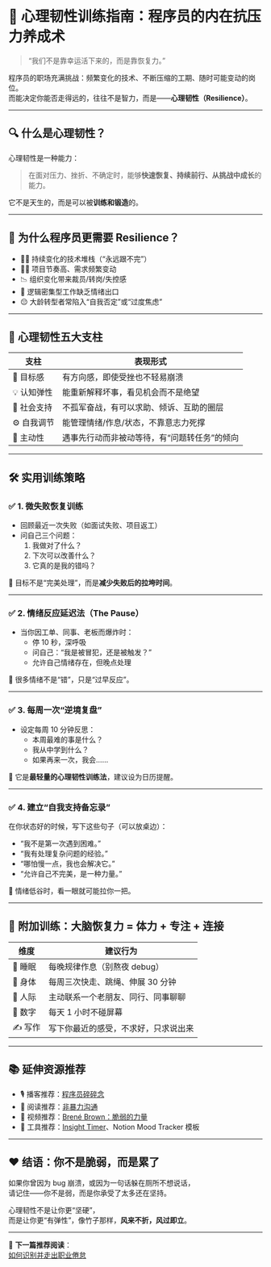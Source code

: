 # 🧠 心理韧性训练指南：程序员的内在抗压力养成术

> “我们不是靠幸运活下来的，而是靠恢复力。”

程序员的职场充满挑战：频繁变化的技术、不断压缩的工期、随时可能变动的岗位。  
而能决定你能否走得远的，往往不是智力，而是——**心理韧性（Resilience）**。

---

## 🔍 什么是心理韧性？

心理韧性是一种能力：  
> 在面对压力、挫折、不确定时，能够**快速恢复、持续前行、从挑战中成长**的能力。

它不是天生的，而是可以被**训练和锻造**的。

---

## 🧭 为什么程序员更需要 Resilience？

- 😵‍💫 持续变化的技术堆栈（“永远跟不完”）
- 😮‍💨 项目节奏高、需求频繁变动
- 📉 组织变化带来裁员/转岗/失控感
- 🧠 逻辑密集型工作缺乏情绪出口
- 😔 大龄转型者常陷入“自我否定”或“过度焦虑”

---

## 🧱 心理韧性五大支柱

| 支柱         | 表现形式                                          |
|--------------|---------------------------------------------------|
| 🎯 目标感     | 有方向感，即使受挫也不轻易崩溃                     |
| 💡 认知弹性   | 能重新解释坏事，看见机会而不是绝望                   |
| 🤝 社会支持   | 不孤军奋战，有可以求助、倾诉、互助的圈层             |
| ⚙️ 自我调节   | 能管理情绪/作息/状态，不靠意志力死撑                 |
| 💪 主动性     | 遇事先行动而非被动等待，有“问题转任务”的倾向         |

---

## 🛠 实用训练策略

### ✅ 1. 微失败恢复训练

- 回顾最近一次失败（如面试失败、项目返工）
- 问自己三个问题：
  1. 我做对了什么？
  2. 下次可以改善什么？
  3. 它真的是我的错吗？

📌 目标不是“完美处理”，而是**减少失败后的拉垮时间**。

---

### ✅ 2. 情绪反应延迟法（The Pause）

- 当你因工单、同事、老板而爆炸时：
  - 停 10 秒，深呼吸
  - 问自己：“我是被冒犯，还是被触发？”
  - 允许自己情绪存在，但晚点处理

📌 很多情绪不是“错”，只是“过早反应”。

---

### ✅ 3. 每周一次“逆境复盘”

- 设定每周 10 分钟反思：
  - 本周最难的事是什么？
  - 我从中学到什么？
  - 如果再来一次，我会……

📌 它是**最轻量的心理韧性训练法**，建议设为日历提醒。

---

### ✅ 4. 建立“自我支持备忘录”

在你状态好的时候，写下这些句子（可以放桌边）：

- “我不是第一次遇到困难。”
- “我有处理复杂问题的经验。”
- “哪怕慢一点，我也会解决它。”
- “允许自己不完美，是一种力量。”

📌 情绪低谷时，看一眼就可能拉你一把。

---

## 🧘 附加训练：大脑恢复力 = 体力 + 专注 + 连接

| 维度     | 建议行为                                   |
|----------|--------------------------------------------|
| 🛌 睡眠   | 每晚规律作息（别熬夜 debug）              |
| 🚶 身体   | 每周三次快走、跳绳、伸展 30 分钟           |
| 💬 人际   | 主动联系一个老朋友、同行、同事聊聊         |
| 📵 数字   | 每天 1 小时不碰屏幕                         |
| ✍️ 写作   | 写下你最近的感受，不求好，只求说出来       |

---

## 📚 延伸资源推荐

- 🎙 播客推荐：[程序员碎碎念](../../resources/podcasts.md)
- 📘 阅读推荐：[非暴力沟通](https://book.douban.com/subject/3533221/)
- 🎥 视频推荐：[Brené Brown：脆弱的力量](https://www.ted.com/talks/brene_brown_the_power_of_vulnerability)
- 🧰 工具推荐：[Insight Timer](https://insighttimer.com)、Notion Mood Tracker 模板

---

## ❤️ 结语：你不是脆弱，而是累了

如果你曾因为 bug 崩溃，或因为一句话躲在厕所不想说话，  
请记住——你不是弱，而是你承受了太多还在坚持。

心理韧性不是让你更“坚硬”，  
而是让你更“有弹性”，像竹子那样，**风来不折，风过即立**。

---

🧭 **下一篇推荐阅读**：  
[如何识别并走出职业倦怠](burnout.md)
